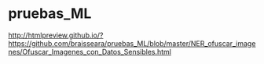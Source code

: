 # pruebas_ML

http://htmlpreview.github.io/?https://github.com/braisseara/pruebas_ML/blob/master/NER_ofuscar_imagenes/Ofuscar_Imagenes_con_Datos_Sensibles.html
